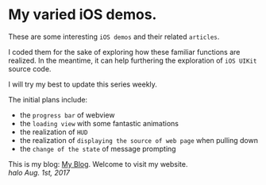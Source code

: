 # My varied iOS demos.

These are some interesting `iOS demos` and their related `articles`.

I coded them for the sake of exploring how these familiar functions are realized. In the meantime, it can help furthering the exploration of `iOS UIKit` source code.

I will try my best to update this series weekly.

The initial plans include:

- the `progress bar` of webview
- the `loading view` with some fantastic animations
- the realization of `HUD`
- the realization of `displaying the source of web page` when pulling down
- the `change of the state` of message prompting



This is my blog: [My Blog](http://halohily.com). Welcome to visit my website.
<br/>
*halo*
*Aug. 1st, 2017*


